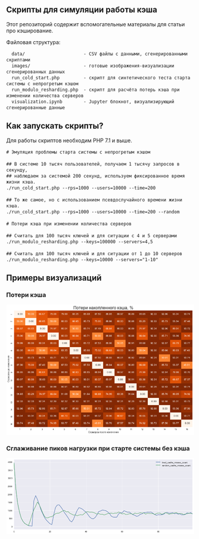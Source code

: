 ## Скрипты для симуляции работы кэша

Этот репозиторий содержит вспомогательные материалы для статьи про кэширование.

Файловая структура:

```
  data/                      - CSV файлы с данными, сгенерированными скриптами
  images/                    - готовые изображения-визуализации сгенерированных данных
  run_cold_start.php         - скрипт для синтетического теста старта системы с непрогретым кэшом
  run_modulo_resharding.php  - скрипт для расчёта потерь кэша при изменении количества серверов
  visualization.ipynb        - Jupyter блокнот, визуализирующий сгенерированные данные
```

## Как запускать скрипты?

Для работы скриптов необходим PHP 7.1 и выше.

```
# Эмуляция проблемы старта системы с непрогретым кэшом

## В системе 10 тысяч пользователей, получаем 1 тысячу запросов в секунду,
## наблюдаем за системой 200 секунд, используем фиксированное время жизни кэша.
./run_cold_start.php --rps=1000 --users=10000 --time=200

## То же самое, но с использованием псевдослучайного времени жизни кэша.
./run_cold_start.php --rps=1000 --users=10000 --time=200 --random

# Потери кэша при изменении количества серверов

## Считать для 100 тысяч ключей и для ситуации с 4 и 5 серверами
./run_modulo_resharding.php --keys=100000 --servers=4,5

## Считать для 100 тысяч ключей и для ситуации от 1 до 10 серверов
./run_modulo_resharding.php --keys=10000 --servers="1-10"

```

##  Примеры визуализаций

### Потери кэша

![Процент потерь кэша](images/modulo_resharding_cache_losses_ru.png)

### Сглаживание пиков нагрузки при старте системы без кэша

![Сглаживание пиков нагрузки](images/cold_start_peaks.png)
